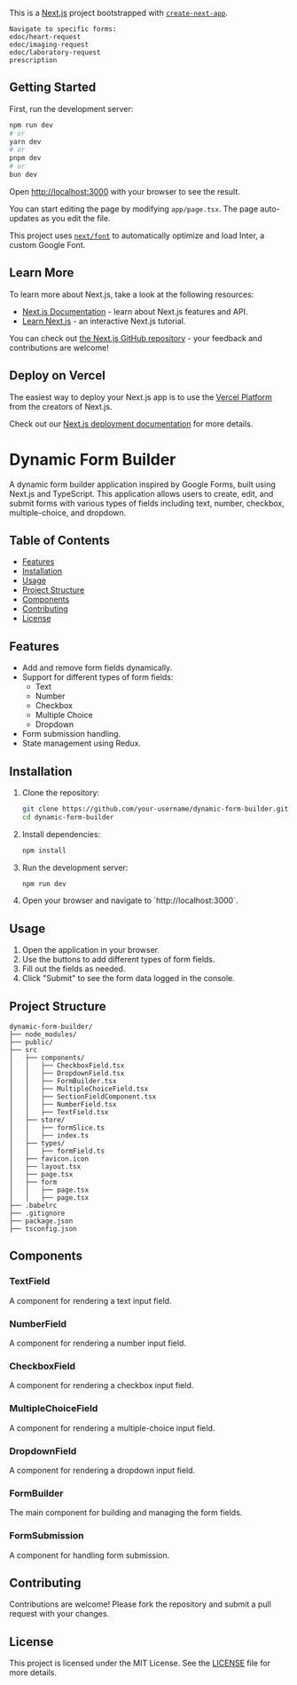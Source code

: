 This is a [Next.js](https://nextjs.org/) project bootstrapped with [`create-next-app`](https://github.com/vercel/next.js/tree/canary/packages/create-next-app).



```
Navigate to specific forms:
edoc/heart-request
edoc/imaging-request
edoc/laboratory-request
prescription
```


## Getting Started

First, run the development server:

```bash
npm run dev
# or
yarn dev
# or
pnpm dev
# or
bun dev
```

Open [http://localhost:3000](http://localhost:3000) with your browser to see the result.

You can start editing the page by modifying `app/page.tsx`. The page auto-updates as you edit the file.

This project uses [`next/font`](https://nextjs.org/docs/basic-features/font-optimization) to automatically optimize and load Inter, a custom Google Font.

## Learn More

To learn more about Next.js, take a look at the following resources:

- [Next.js Documentation](https://nextjs.org/docs) - learn about Next.js features and API.
- [Learn Next.js](https://nextjs.org/learn) - an interactive Next.js tutorial.

You can check out [the Next.js GitHub repository](https://github.com/vercel/next.js/) - your feedback and contributions are welcome!

## Deploy on Vercel

The easiest way to deploy your Next.js app is to use the [Vercel Platform](https://vercel.com/new?utm_medium=default-template&filter=next.js&utm_source=create-next-app&utm_campaign=create-next-app-readme) from the creators of Next.js.

Check out our [Next.js deployment documentation](https://nextjs.org/docs/deployment) for more details.

# Dynamic Form Builder

A dynamic form builder application inspired by Google Forms, built using Next.js and TypeScript. This application allows users to create, edit, and submit forms with various types of fields including text, number, checkbox, multiple-choice, and dropdown.

## Table of Contents

- [Features](#features)
- [Installation](#installation)
- [Usage](#usage)
- [Project Structure](#project-structure)
- [Components](#components)
- [Contributing](#contributing)
- [License](#license)

## Features

- Add and remove form fields dynamically.
- Support for different types of form fields:
    - Text
    - Number
    - Checkbox
    - Multiple Choice
    - Dropdown
- Form submission handling.
- State management using Redux.

## Installation

1. Clone the repository:

   ```bash
   git clone https://github.com/your-username/dynamic-form-builder.git
   cd dynamic-form-builder
   ```

2. Install dependencies:

   ```bash
   npm install
   ```

3. Run the development server:

   ```bash
   npm run dev
   ```

4. Open your browser and navigate to \`http://localhost:3000\`.

## Usage

1. Open the application in your browser.
2. Use the buttons to add different types of form fields.
3. Fill out the fields as needed.
4. Click "Submit" to see the form data logged in the console.


## Project Structure

```
dynamic-form-builder/
├── node_modules/
├── public/
├── src
│   ├── components/
│   │   ├── CheckboxField.tsx
│   │   ├── DropdownField.tsx
│   │   ├── FormBuilder.tsx
│   │   ├── MultipleChoiceField.tsx
│   │   ├── SectionFieldComponent.tsx
│   │   ├── NumberField.tsx
│   │   ├── TextField.tsx
│   ├── store/
│   │   ├── formSlice.ts
│   │   ├── index.ts
│   ├── types/
│   │   ├── formField.ts
│   ├── favicon.icon
│   ├── layout.tsx
│   ├── page.tsx
│   ├── form 
│   │   ├── page.tsx 
│   │   ├── page.tsx 
├── .babelrc
├── .gitignore
├── package.json
├── tsconfig.json

```

## Components

### TextField

A component for rendering a text input field.

### NumberField

A component for rendering a number input field.

### CheckboxField

A component for rendering a checkbox input field.

### MultipleChoiceField

A component for rendering a multiple-choice input field.

### DropdownField

A component for rendering a dropdown input field.

### FormBuilder

The main component for building and managing the form fields.

### FormSubmission

A component for handling form submission.

## Contributing

Contributions are welcome! Please fork the repository and submit a pull request with your changes.

## License

This project is licensed under the MIT License. See the [LICENSE](LICENSE) file for more details.
